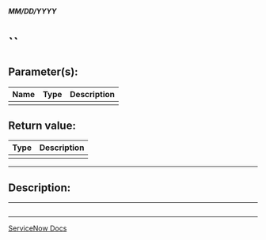 ##### MM/DD/YYYY
# ``

## Parameter(s):
| Name | Type | Description |
|---|---|---|
|  |  |  |

## Return value:
| Type | Description |
|---|---|
|  |  |

---

## Description:


---

```js

```

---

[ServiceNow Docs](https://developer.servicenow.com/app.do#!/api_doc?v=madrid&id=r_ScopedGlideDateGlideDate)